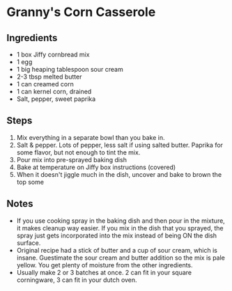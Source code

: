 # Granny's Corn Casserole

## Ingredients
* 1 box Jiffy cornbread mix
* 1 egg
* 1 big heaping tablespoon sour cream
* 2-3 tbsp melted butter
* 1 can creamed corn
* 1 can kernel corn, drained
* Salt, pepper, sweet paprika

## Steps
1. Mix everything in a separate bowl than you bake in.
2. Salt & pepper. Lots of pepper, less salt if using salted butter. Paprika for some flavor, but not enough to tint the mix.
3. Pour mix into pre-sprayed baking dish
4. Bake at temperature on Jiffy box instructions (covered)
5. When it doesn't jiggle much in the dish, uncover and bake to brown the top some

## Notes
* If you use cooking spray in the baking dish and then pour in the mixture, it makes cleanup way easier. If you mix in the dish that you sprayed, the spray just gets incorporated into the mix instead of being ON the dish surface.
* Original recipe had a stick of butter and a cup of sour cream, which is insane. Guestimate the sour cream and butter addition so the mix is pale yellow. You get plenty of moisture from the other ingredients.
* Usually make 2 or 3 batches at once. 2 can fit in your square corningware, 3 can fit in your dutch oven.

